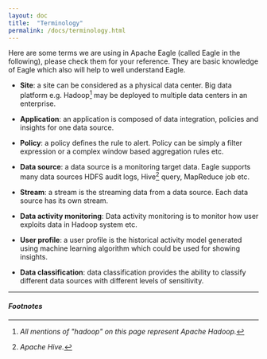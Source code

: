 ```yaml
---
layout: doc
title:  "Terminology" 
permalink: /docs/terminology.html
---
```


Here are some terms we are using in Apache Eagle (called Eagle in the following), please check them for your reference.
They are basic knowledge of Eagle which also will help to well understand Eagle.

* **Site**: a site can be considered as a physical data center. Big data platform e.g. Hadoop[^HADOOP] may be deployed to multiple data centers in an enterprise. 

* **Application**: an application is composed of data integration, policies and insights for one data source.

* **Policy**: a policy defines the rule to alert. Policy can be simply a filter expression or a complex window based aggregation rules etc. 

* **Data source**: a data source is a monitoring target data. Eagle supports many data sources HDFS audit logs, Hive[^HIVE] query, MapReduce job etc.

* **Stream**: a stream is the streaming data from a data source. Each data source has its own stream.

* **Data activity monitoring**: Data activity monitoring is to monitor how user exploits data in Hadoop system etc. 

* **User profile**: a user profile is the historical activity model generated using machine learning algorithm which could be used for showing insights.

* **Data classification**: data classification provides the ability to classify different data sources with different levels of sensitivity.



---

#### *Footnotes*

[^HADOOP]:*All mentions of "hadoop" on this page represent Apache Hadoop.*
[^HIVE]:*Apache Hive.*

